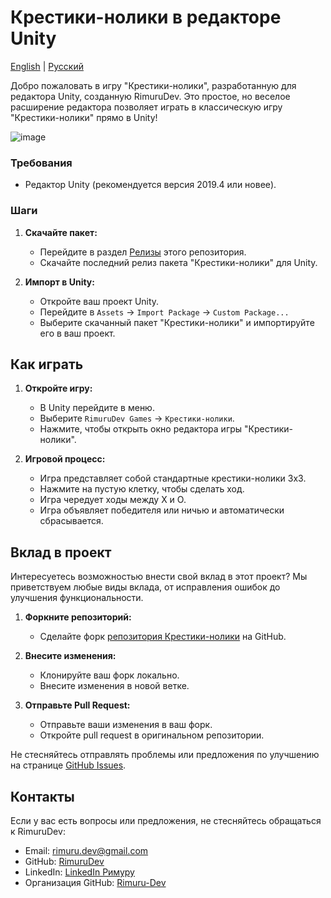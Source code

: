 ﻿# Крестики-нолики в редакторе Unity

[English](README.md) | [Русский](README_RU.md)

Добро пожаловать в игру "Крестики-нолики", разработанную для редактора Unity, созданную RimuruDev. Это простое, но веселое расширение редактора позволяет играть в классическую игру "Крестики-нолики" прямо в Unity!

![image](https://github.com/RimuruDev/Unity-TicTacToeEditorWindow/assets/85500556/681706db-94c6-447a-86ba-745daf6f4d75)

### Требования
- Редактор Unity (рекомендуется версия 2019.4 или новее).

### Шаги
1. **Скачайте пакет:**
    - Перейдите в раздел [Релизы](https://github.com/RimuruDev/Unity-TicTacToeEditorWindow/releases) этого репозитория.
    - Скачайте последний релиз пакета "Крестики-нолики" для Unity.

2. **Импорт в Unity:**
    - Откройте ваш проект Unity.
    - Перейдите в `Assets` -> `Import Package` -> `Custom Package...`
    - Выберите скачанный пакет "Крестики-нолики" и импортируйте его в ваш проект.

## Как играть

1. **Откройте игру:**
    - В Unity перейдите в меню.
    - Выберите `RimuruDev Games` -> `Крестики-нолики`.
    - Нажмите, чтобы открыть окно редактора игры "Крестики-нолики".

2. **Игровой процесс:**
    - Игра представляет собой стандартные крестики-нолики 3x3.
    - Нажмите на пустую клетку, чтобы сделать ход.
    - Игра чередует ходы между X и O.
    - Игра объявляет победителя или ничью и автоматически сбрасывается.

## Вклад в проект

Интересуетесь возможностью внести свой вклад в этот проект? Мы приветствуем любые виды вклада, от исправления ошибок до улучшения функциональности.

1. **Форкните репозиторий:**
    - Сделайте форк [репозитория Крестики-нолики](https://github.com/RimuruDev/Unity-TicTacToeEditorWindow) на GitHub.

2. **Внесите изменения:**
    - Клонируйте ваш форк локально.
    - Внесите изменения в новой ветке.

3. **Отправьте Pull Request:**
    - Отправьте ваши изменения в ваш форк.
    - Откройте pull request в оригинальном репозитории.

Не стесняйтесь отправлять проблемы или предложения по улучшению на странице [GitHub Issues](https://github.com/RimuruDev/Unity-TicTacToeEditorWindow/issues).

## Контакты

Если у вас есть вопросы или предложения, не стесняйтесь обращаться к RimuruDev:
- Email: rimuru.dev@gmail.com
- GitHub: [RimuruDev](https://github.com/RimuruDev)
- LinkedIn: [LinkedIn Римуру](https://www.linkedin.com/in/rimuru/)
- Организация GitHub: [Rimuru-Dev](https://github.com/Rimuru-Dev)
